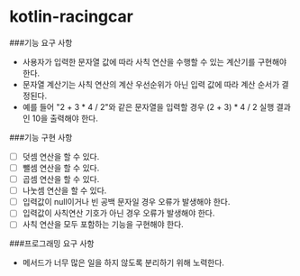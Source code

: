 # kotlin-racingcar

###기능 요구 사항
- 사용자가 입력한 문자열 값에 따라 사칙 연산을 수행할 수 있는 계산기를 구현해야 한다.
- 문자열 계산기는 사칙 연산의 계산 우선순위가 아닌 입력 값에 따라 계산 순서가 결정된다.
- 예를 들어 "2 + 3 * 4 / 2"와 같은 문자열을 입력할 경우 (2 + 3) * 4 / 2 실행 결과인 10을 출력해야 한다.

###기능 구현 사항
- [ ] 덧셈 연산을 할 수 있다.
- [ ] 뺄셈 연산을 할 수 있다.
- [ ] 곱셈 연산을 할 수 있다.
- [ ] 나눗셈 연산을 할 수 있다.
- [ ] 입력값이 null이거나 빈 공백 문자일 경우 오류가 발생해야 한다.
- [ ] 입력값이 사칙연산 기호가 아닌 경우 오류가 발생해야 한다.
- [ ] 사칙 연산을 모두 포함하는 기능을 구현해야 한다.

###프로그래밍 요구 사항
- 메서드가 너무 많은 일을 하지 않도록 분리하기 위해 노력한다.
